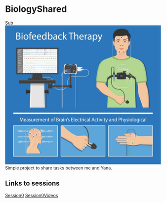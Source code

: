 # BiologyShared

[Sub](#SecondSubSection)
![Image](./res/BioFeedback.jpg)
Simple project to share tasks between me and Yana.

## Links to sessions
[Session0](0Session-NewStart/TaskList.md)
[Session0Videos](https://www.youtube.com/playlist?list=PLPpS6zc_7g9azBw0THF8CHLMTObgpap8I)
